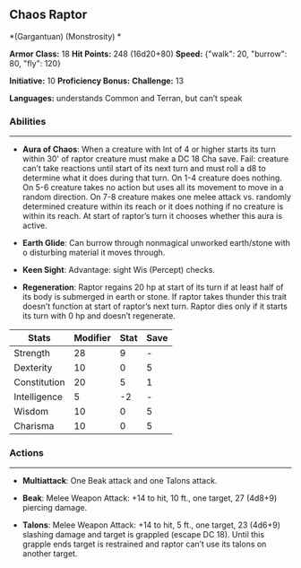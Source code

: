 ## Chaos Raptor
*(Gargantuan) (Monstrosity) *

**Armor Class:** 18
**Hit Points:** 248 (16d20+80)
**Speed:** {"walk": 20, "burrow": 80, "fly": 120}

**Initiative:** 10
**Proficiency Bonus:**
**Challenge:** 13

**Languages:** understands Common and Terran, but can’t speak

### Abilities
 --- 
- **Aura of Chaos**: When a creature with Int of 4 or higher starts its turn within 30' of raptor creature must make a DC 18 Cha save. Fail: creature can’t take reactions until start of its next turn and must roll a d8 to determine what it does during that turn. On 1-4 creature does nothing. On 5-6 creature takes no action but uses all its movement to move in a random direction. On 7-8 creature makes one melee attack vs. randomly determined creature within its reach or it does nothing if no creature is within its reach. At start of raptor’s turn it chooses whether this aura is active.

- **Earth Glide**: Can burrow through nonmagical unworked earth/stone with o disturbing material it moves through.

- **Keen Sight**: Advantage: sight Wis (Percept) checks.

- **Regeneration**: Raptor regains 20 hp at start of its turn if at least half of its body is submerged in earth or stone. If raptor takes thunder this trait doesn’t function at start of raptor’s next turn. Raptor dies only if it starts its turn with 0 hp and doesn’t regenerate.



| Stats | Modifier | Stat | Save
| ---- | ---- | ---- | ---- |
| Strength | 28 | 9 | - |
| Dexterity | 10 | 0 | 5 |
| Constitution | 20 | 5 | 1 |
| Intelligence | 5 | -2 | - |
| Wisdom | 10 | 0 | 5 |
| Charisma | 10 | 0 | 5 |

### Actions
 --- 
- **Multiattack**: One Beak attack and one Talons attack.

- **Beak**: Melee Weapon Attack: +14 to hit, 10 ft., one target, 27 (4d8+9) piercing damage.

- **Talons**: Melee Weapon Attack: +14 to hit, 5 ft., one target, 23 (4d6+9) slashing damage and target is grappled (escape DC 18). Until this grapple ends target is restrained and raptor can’t use its talons on another target.

